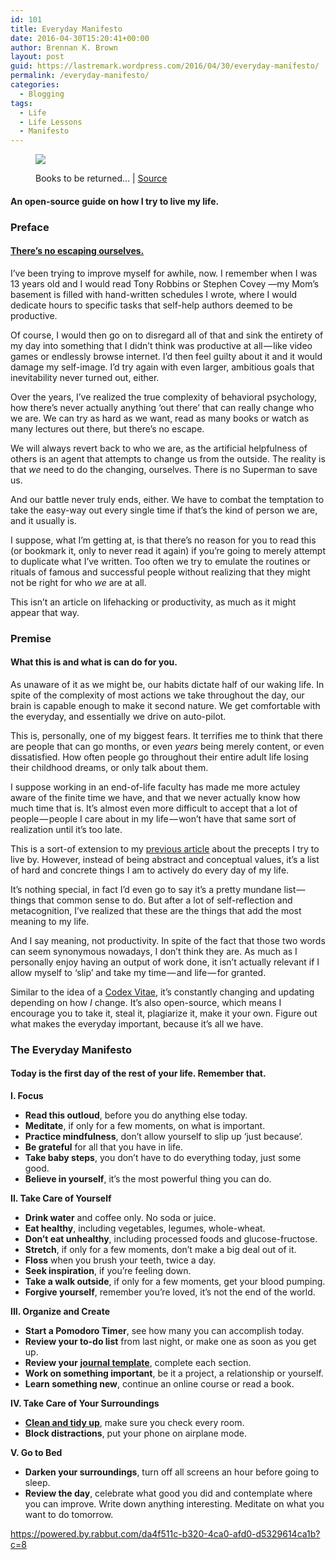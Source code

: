 ```yaml
---
id: 101
title: Everyday Manifesto
date: 2016-04-30T15:20:41+00:00
author: Brennan K. Brown
layout: post
guid: https://lastremark.wordpress.com/2016/04/30/everyday-manifesto/
permalink: /everyday-manifesto/
categories:
  - Blogging
tags:
  - Life
  - Life Lessons
  - Manifesto
---
```


<figure class="wp-caption"> 

<img data-width="2810" data-height="1689" src="https://cdn-images-1.medium.com/max/2560/1*qj4-mO3Y1D5pWQJ0VDlWXQ.jpeg" /> <figcaption class="wp-caption-text">Books to be returned… | <a href="https://www.flickr.com/photos/hashir/936394705" target="_blank" rel="noopener noreferrer">Source</a></figcaption></figure> 

#### An open-source guide on how I try to live my life.



### Preface

#### <a href="https://medium.com/everyday-essays/you-can-t-escape-it-355462d68833#.t6s71c3l6" target="_blank" rel="noopener noreferrer">There’s no escaping ourselves.</a>

<span>I’</span>ve been trying to improve myself for awhile, now. I remember when I was 13 years old and I would read Tony Robbins or Stephen Covey —my Mom’s basement is filled with hand-written schedules I wrote, where I would dedicate hours to specific tasks that self-help authors deemed to be productive.

<!--more-->

Of course, I would then go on to disregard all of that and sink the entirety of my day into something that I didn’t think was productive at all — like video games or endlessly browse internet. I’d then feel guilty about it and it would damage my self-image. I’d try again with even larger, ambitious goals that inevitability never turned out, either.

Over the years, I’ve realized the true complexity of behavioral psychology, how there’s never actually anything ‘out there’ that can really change who we are. We can try as hard as we want, read as many books or watch as many lectures out there, but there’s no escape.

We will always revert back to who we are, as the artificial helpfulness of others is an agent that attempts to change us from the outside. The reality is that _we_ need to do the changing, ourselves. There is no Superman to save us.

And our battle never truly ends, either. We have to combat the temptation to take the easy-way out every single time if that’s the kind of person we are, and it usually is.

I suppose, what I’m getting at, is that there’s no reason for you to read this (or bookmark it, only to never read it again) if you’re going to merely attempt to duplicate what I’ve written. Too often we try to emulate the routines or rituals of famous and successful people without realizing that they might not be right for who _we_ are at all.

This isn’t an article on lifehacking or productivity, as much as it might appear that way.



### Premise

#### What this is and what is can do for you.

<span>As</span> unaware of it as we might be, our habits dictate half of our waking life. In spite of the complexity of most actions we take throughout the day, our brain is capable enough to make it second nature. We get comfortable with the everyday, and essentially we drive on auto-pilot.

This is, personally, one of my biggest fears. It terrifies me to think that there are people that can go months, or even _years_ being merely content, or even dissatisfied. How often people go throughout their entire adult life losing their childhood dreams, or only talk about them.

I suppose working in an end-of-life faculty has made me more actuley aware of the finite time we have, and that we never actually know how much time that is. It’s almost even more difficult to accept that a lot of people — people I care about in my life — won’t have that same sort of realization until it’s too late.

This is a sort-of extension to my <a href="https://medium.com/everyday-essays/the-way-of-walking-alone-b9d77d325f99#.chbbk03n8" target="_blank" rel="noopener noreferrer">previous article</a> about the precepts I try to live by. However, instead of being abstract and conceptual values, it’s a list of hard and concrete things I am to actively do every day of my life.

It’s nothing special, in fact I’d even go to say it’s a pretty mundane list — things that common sense to do. But after a lot of self-reflection and metacognition, I’ve realized that these are the things that add the most meaning to my life.

And I say meaning, not productivity. In spite of the fact that those two words can seem synonymous nowadays, I don’t think they are. As much as I personally enjoy having an output of work done, it isn’t actually relevant if I allow myself to ‘slip’ and take my time — and life — for granted.

Similar to the idea of a <a href="http://wayoftheduck.com/codex-vitae" target="_blank" rel="noopener noreferrer">Codex Vitae</a>, it’s constantly changing and updating depending on how _I_ change. It’s also open-source, which means I encourage you to take it, steal it, plagiarize it, make it your own. Figure out what makes the everyday important, because it’s all we have.

### The Everyday Manifesto

#### Today is the first day of the rest of your life. Remember that.

<b>I. Focus</b>

  * <b>Read this outloud</b>, before you do anything else today.
  * <b>Meditate</b>, if only for a few moments, on what is important.
  * <b>Practice mindfulness</b>, don’t allow yourself to slip up ‘just because’.
  * <b>Be grateful</b> for all that you have in life.
  * <b>Take baby steps</b>, you don’t have to do everything today, just some good.
  * <b>Believe in yourself</b>, it’s the most powerful thing you can do.

<b>II. Take Care of Yourself</b>

  * <b>Drink water</b> and coffee only. No soda or juice.
  * <b>Eat healthy</b>, including vegetables, legumes, whole-wheat.
  * <b>Don’t eat unhealthy</b>, including processed foods and glucose-fructose.
  * <b>Stretch</b>, if only for a few moments, don’t make a big deal out of it.
  * <b>Floss</b> when you brush your teeth, twice a day.
  * <b>Seek inspiration</b>, if you’re feeling down.
  * <b>Take a walk outside</b>, if only for a few moments, get your blood pumping.
  * <b>Forgive yourself</b>, remember you’re loved, it’s not the end of the world.

<b>III. Organize and Create</b>

  * <b>Start a Pomodoro Timer</b>, see how many you can accomplish today.
  * <b>Review your to-do list</b> from last night, or make one as soon as you get up.
  * <b>Review your</b> <a href="https://medium.com/everyday-essays/16-rules-of-journaling-i-ve-learned-after-5-years-2b70dbac4328#.lkv8j6npl" target="_blank" rel="noopener noreferrer"><strong>journal template</strong></a>, complete each section.
  * <b>Work on something important</b>, be it a project, a relationship or yourself.
  * <b>Learn something new</b>, continue an online course or read a book.

<b>IV. Take Care of Your Surroundings</b>

  * <a href="https://medium.com/everyday-essays/zen-of-housekeeping-cfd37efb744d#.8ro0dboxf" target="_blank" rel="noopener noreferrer"><strong>Clean and tidy up</strong></a>, make sure you check every room.
  * <b>Block distractions</b>, put your phone on airplane mode.

<b>V. Go to Bed</b>

  * <b>Darken your surroundings</b>, turn off all screens an hour before going to sleep.
  * <b>Review the day</b>, celebrate what good you did and contemplate where you can improve. Write down anything interesting. Meditate on what you want to do tomorrow.



<https://powered.by.rabbut.com/da4f511c-b320-4ca0-afd0-d5329614ca1b?c=8>
